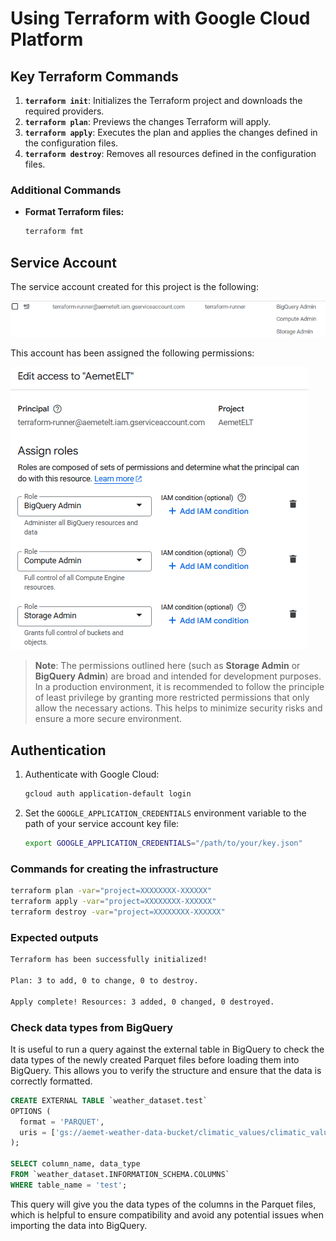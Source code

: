 # Using Terraform with Google Cloud Platform

## Key Terraform Commands
1. **`terraform init`**: Initializes the Terraform project and downloads the required providers.
2. **`terraform plan`**: Previews the changes Terraform will apply.
3. **`terraform apply`**: Executes the plan and applies the changes defined in the configuration files.
4. **`terraform destroy`**: Removes all resources defined in the configuration files.

### Additional Commands
- **Format Terraform files:**
  ```bash
  terraform fmt
  ```

## Service Account

The service account created for this project is the following:

![terraform service account](../images/terraform-service-account.PNG)

This account has been assigned the following permissions:

![terraform service account](../images//terraform-service-account-permissions.PNG)

> **Note**: The permissions outlined here (such as **Storage Admin** or **BigQuery Admin**) are broad and intended for development purposes. In a production environment, it is recommended to follow the principle of least privilege by granting more restricted permissions that only allow the necessary actions. This helps to minimize security risks and ensure a more secure environment.


## Authentication
1. Authenticate with Google Cloud:
   ```bash
   gcloud auth application-default login
   ```
2. Set the `GOOGLE_APPLICATION_CREDENTIALS` environment variable to the path of your service account key file:
   ```bash
   export GOOGLE_APPLICATION_CREDENTIALS="/path/to/your/key.json"
   ```

### Commands for creating the infrastructure
```bash
terraform plan -var="project=XXXXXXXX-XXXXXX"
terraform apply -var="project=XXXXXXXX-XXXXXX"
terraform destroy -var="project=XXXXXXXX-XXXXXX"
```

### Expected outputs
```sh
Terraform has been successfully initialized!

Plan: 3 to add, 0 to change, 0 to destroy.

Apply complete! Resources: 3 added, 0 changed, 0 destroyed.
```


### Check data types from BigQuery

It is useful to run a query against the external table in BigQuery to check the data types of the newly created Parquet files before loading them into BigQuery. This allows you to verify the structure and ensure that the data is correctly formatted.


```sql
CREATE EXTERNAL TABLE `weather_dataset.test`
OPTIONS (
  format = 'PARQUET',
  uris = ['gs://aemet-weather-data-bucket/climatic_values/climatic_values/*.parquet']
);

SELECT column_name, data_type 
FROM `weather_dataset.INFORMATION_SCHEMA.COLUMNS`
WHERE table_name = 'test';
```
This query will give you the data types of the columns in the Parquet files, which is helpful to ensure compatibility and avoid any potential issues when importing the data into BigQuery.